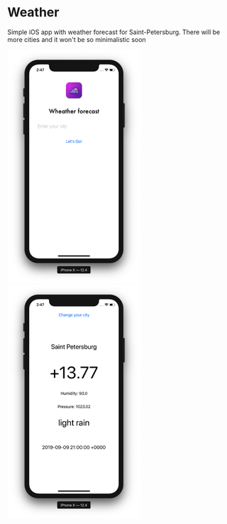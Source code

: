 # Weather
Simple iOS app with weather forecast for Saint-Petersburg.
There will be more cities and it won't be so minimalistic soon

<img src="example.png" alt="wheather" width="300"/>
<img src="exmpe_2nd.png" alt="wheather" width="300"/>
